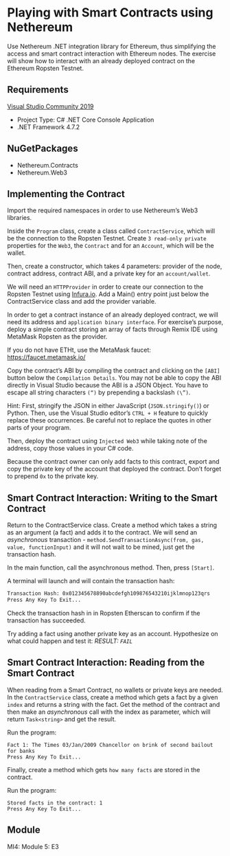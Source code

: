 # Playing with Smart Contracts using Nethereum
Use Nethereum .NET integration library for Ethereum, thus simplifying the access and smart contract interaction with Ethereum nodes. The exercise will show how to interact with an already deployed contract on the Ethereum Ropsten Testnet.

## Requirements
[Visual Studio Community 2019](https://visualstudio.microsoft.com/vs/)
* Project Type: C# .NET Core Console Application
* .NET Framework 4.7.2

## NuGetPackages
* Nethereum.Contracts
* Nethereum.Web3

## Implementing the Contract
Import the required namespaces in order to use Nethereum’s Web3 libraries.

Inside the `Program` class, create a class called `ContractService`, which will be the connection to the Ropsten Testnet. Create `3 read-only private` properties for the `Web3`, the `Contract` and for an `Account`, which will be the wallet.
 
Then, create a constructor, which takes 4 parameters: provider of the node, contract address, contract ABI, and a private key for an `account/wallet`.
 
We will need an `HTTPProvider` in order to create our connection to the Ropsten Testnet using [Infura.io](https://infura.io). Add a Main() entry point just below the ContractService class and add the provider variable.
 
In order to get a contract instance of an already deployed contract, we will need its address and `application binary interface`. For exercise’s purpose, deploy a simple contract storing an array of facts through Remix IDE using MetaMask Ropsten as the provider.
 
If you do not have ETHt, use the MetaMask faucet: https://faucet.metamask.io/

Copy the contract’s ABI by compiling the contract and clicking on the `[ABI]` button below the `Compilation Details`.
You may not be able to copy the ABI directly in Visual Studio because the ABI is a JSON Object.
You have to escape all string characters `(“)` by prepending a backslash `(\”)`.

Hint:
First, stringify the JSON in either JavaScript (`JSON.stringify()`) or Python. Then, use the Visual Studio editor’s `CTRL + H` feature to quickly replace these occurrences. Be careful not to replace the quotes in other parts of your program.

Then, deploy the contract using `Injected Web3` while taking note of the address, copy those values in your C# code.

Because the contract owner can only add facts to this contract, export and copy the private key of the account that deployed the contract. Don’t forget to prepend `0x` to the private key.

## Smart Contract Interaction: Writing to the Smart Contract
Return to the ContractService class. Create a method which takes a string as an argument (a fact) and adds it to the contract. We will send an _asynchronous_ transaction - `method.SendTransactionAsync(from, gas, value, functionInput)` and it will not wait to be mined, just get the transaction hash.
 
In the main function, call the asynchronous method. Then, press `[Start]`.

A terminal will launch and will contain the transaction hash:
```sh
Transaction Hash: 0x012345678890abcdefgh109876543210ijklmnop123qrs
Press Any Key To Exit...
```
Check the transaction hash in in Ropsten Etherscan to confirm if the transaction has succeeded.
 
Try adding a fact using another private key as an account. Hypothesize on what could happen and test it: _RESULT: `FAIL`_
 
## Smart Contract Interaction: Reading from the Smart Contract
When reading from a Smart Contract, no wallets or private keys are needed. 
In the `ContractService` class, create a method which gets a fact by a given `index` and returns a string with the fact. Get the method of the contract and then make an _asynchronous_ call with the index as parameter, which will return `Task<string>` and get the result.

Run the program:
```
Fact 1: The Times 03/Jan/2009 Chancellor on brink of second bailout for banks
Press Any Key To Exit...
```
 
Finally, create a method which gets `how many facts` are stored in the contract.

Run the program:
```
Stored facts in the contract: 1
Press Any Key To Exit...
```

## Module
MI4: Module 5: E3
